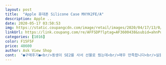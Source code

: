 ```yaml
---
layout: post 
title:  "Apple 휴대폰 Silicone Case MXYK2FE/A" 
description: Apple ..
date: 2020-05-17 03:50:53 
img: https://static.coupangcdn.com/image/retail/images/2020/04/17/13/0/a74ac6f9-4ffd-497c-874f-9850b3ee2f8c.jpeg 
linkUrl: https://link.coupang.com/re/AFFSDP?lptag=AF3600438&subid=ahnPublicAsk&pageKey=1478272733&itemId=2539703586&vendorItemId=70532411487&traceid=V0-113-ec42f0c51e055942 
categories: [1016] 
color: F15F5F 
price: 48600 
author: Ask View Shop 
cont:  "●구매후기●<br/>동생이 SE2를 사서 선물로 줬는데<br/>매우 만족합니다<br/>실물로 보니 더 이뻐요<br/>실물컬러 갑이예요! 은은허니 예쁨.<br/> 선물드렸는데 받은 분이 좋아하시네요!<br/>은은하니 질리지도 않을 것 같아요<br/>정말 좋아하더라구요<br/>진짜 이쁜 파스텔핑크색입니다<br/>질리지않고 이쁩니다<br/>" 
---
```

